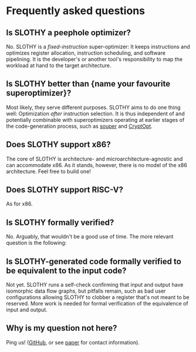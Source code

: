 # Frequently asked questions

## Is SLOTHY a peephole optimizer?

No. SLOTHY is a _fixed-instruction_ super-optimizer: It keeps instructions and optimizes
register allocation, instruction scheduling, and software pipelining. It is the developer's or another tool's
responsibility to map the workload at hand to the target architecture.

<!-- #### When should I use SLOTHY?

You may want to use SLOTHY on performance-critical workloads for which precise control over instruction-selection
is beneficial (e.g. because other code-generation techniques do not find ideal instruction sequences) or needed
(e.g. because some instructions or instruction patterns have to be avoided for security). -->

## Is SLOTHY better than {name your favourite superoptimizer}?

Most likely, they serve different purposes. SLOTHY aims to do one thing well: Optimization _after_ instruction selection.
It is thus independent of and potentially combinable with superoptimizers operating at earlier stages of the code-generation process, such as [souper](https://github.com/google/souper) and [CryptOpt](https://github.com/0xADE1A1DE/CryptOpt).

## Does SLOTHY support x86?

The core of SLOTHY is architecture- and microarchitecture-agnostic and can accommodate x86. As it stands, however,
there is no model of the x86 architecture. Feel free to build one!

## Does SLOTHY support RISC-V?

As for x86.

## Is SLOTHY formally verified?

No. Arguably, that wouldn't be a good use of time. The more relevant question is the following:

## Is SLOTHY-generated code formally verified to be equivalent to the input code?

Not yet. SLOTHY runs a self-check confirming that input and output have isomorphic data flow graphs,
but pitfalls remain, such as bad user configurations allowing SLOTHY to clobber a register that's not
meant to be reserved. More work is needed for formal verification of the equivalence of input
and output.

## Why is my question not here?

Ping us! ([GitHub](https://github.com/slothy-optimizer/slothy/issues), or see [paper](https://eprint.iacr.org/2022/1303.pdf) for
contact information).